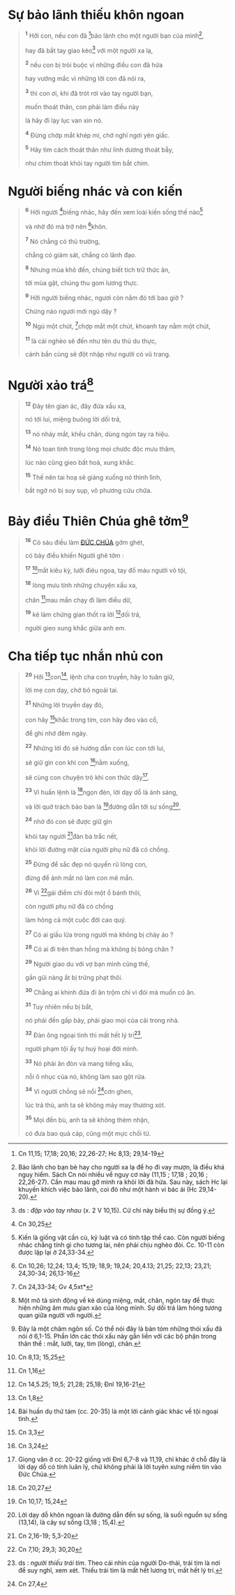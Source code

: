 # Sự bảo lãnh thiếu khôn ngoan

> <sup><b>1</b></sup> Hỡi con, nếu con đã [^1@-2e00d7c5-74b5-4144-b604-19dd81dcd3ec]bảo lãnh cho một người bạn của mình[^1-2e00d7c5-74b5-4144-b604-19dd81dcd3ec],
>
> hay đã bắt tay giao kèo[^2-2e00d7c5-74b5-4144-b604-19dd81dcd3ec] với một người xa lạ,
>
> <sup><b>2</b></sup> nếu con bị trói buộc vì những điều con đã hứa
>
> hay vướng mắc vì những lời con đã nói ra,
>
> <sup><b>3</b></sup> thì con ơi, khi đã trót rơi vào tay người bạn,
>
> muốn thoát thân, con phải làm điều này
>
> là hãy đi lạy lục van xin nó.
>
> <sup><b>4</b></sup> Đừng chớp mắt khép mi, chớ nghỉ ngơi yên giấc.
>
> <sup><b>5</b></sup> Hãy tìm cách thoát thân như linh dương thoát bẫy,
>
> như chim thoát khỏi tay người tìm bắt chim.

# Người biếng nhác và con kiến

> <sup><b>6</b></sup> Hỡi người [^2@-2e00d7c5-74b5-4144-b604-19dd81dcd3ec]biếng nhác, hãy đến xem loài kiến sống thế nào[^3-2e00d7c5-74b5-4144-b604-19dd81dcd3ec]
>
> và nhờ đó mà trở nên [^3@-2e00d7c5-74b5-4144-b604-19dd81dcd3ec]khôn.
>
> <sup><b>7</b></sup> Nó chẳng có thủ trưởng,
>
> chẳng có giám sát, chẳng có lãnh đạo.
>
> <sup><b>8</b></sup> Nhưng mùa khô đến, chúng biết tích trữ thức ăn,
>
> tới mùa gặt, chúng thu gom lương thực.
>
> <sup><b>9</b></sup> Hỡi người biếng nhác, ngươi còn nằm đó tới bao giờ ?
>
> Chừng nào ngươi mới ngủ dậy ?
>
> <sup><b>10</b></sup> Ngủ một chút, [^4@-2e00d7c5-74b5-4144-b604-19dd81dcd3ec]chợp mắt một chút, khoanh tay nằm một chút,
>
> <sup><b>11</b></sup> là cái nghèo sẽ đến như tên du thủ du thực,
>
> cảnh bần cùng sẽ đột nhập như người có vũ trang.

# Người xảo trá[^4-2e00d7c5-74b5-4144-b604-19dd81dcd3ec]

> <sup><b>12</b></sup> Đây tên gian ác, đây đứa xấu xa,
>
> nó tới lui, miệng buông lời dối trá,
>
> <sup><b>13</b></sup> nó nháy mắt, khều chân, dùng ngón tay ra hiệu.
>
> <sup><b>14</b></sup> Nó toan tính trong lòng mọi chước độc mưu thâm,
>
> lúc nào cũng gieo bất hoà, xung khắc.
>
> <sup><b>15</b></sup> Thế nên tai hoạ sẽ giáng xuống nó thình lình,
>
> bất ngờ nó bị suy sụp, vô phương cứu chữa.

# Bảy điều Thiên Chúa ghê tởm[^5-2e00d7c5-74b5-4144-b604-19dd81dcd3ec]

> <sup><b>16</b></sup> Có sáu điều làm [ĐỨC CHÚA]() gớm ghét,
>
> có bảy điều khiến Người ghê tởm :
>
> <sup><b>17</b></sup> [^5@-2e00d7c5-74b5-4144-b604-19dd81dcd3ec]mắt kiêu kỳ, lưỡi điêu ngoa, tay đổ máu người vô tội,
>
> <sup><b>18</b></sup> lòng mưu tính những chuyện xấu xa,
>
> chân [^6@-2e00d7c5-74b5-4144-b604-19dd81dcd3ec]mau mắn chạy đi làm điều dữ,
>
> <sup><b>19</b></sup> kẻ làm chứng gian thốt ra lời [^7@-2e00d7c5-74b5-4144-b604-19dd81dcd3ec]dối trá,
>
> người gieo xung khắc giữa anh em.

# Cha tiếp tục nhắn nhủ con

> <sup><b>20</b></sup> Hỡi [^8@-2e00d7c5-74b5-4144-b604-19dd81dcd3ec]con[^6-2e00d7c5-74b5-4144-b604-19dd81dcd3ec], lệnh cha con truyền, hãy lo tuân giữ,
>
> lời mẹ con dạy, chớ bỏ ngoài tai.
>
> <sup><b>21</b></sup> Những lời truyền dạy đó,
>
> con hãy [^9@-2e00d7c5-74b5-4144-b604-19dd81dcd3ec]khắc trong tim, con hãy đeo vào cổ,
>
> để ghi nhớ đêm ngày.
>
> <sup><b>22</b></sup> Những lời đó sẽ hướng dẫn con lúc con tới lui,
>
> sẽ giữ gìn con khi con [^10@-2e00d7c5-74b5-4144-b604-19dd81dcd3ec]nằm xuống,
>
> sẽ cùng con chuyện trò khi con thức dậy[^7-2e00d7c5-74b5-4144-b604-19dd81dcd3ec].
>
> <sup><b>23</b></sup> Vì huấn lệnh là [^11@-2e00d7c5-74b5-4144-b604-19dd81dcd3ec]ngọn đèn, lời dạy dỗ là ánh sáng,
>
> và lời quở trách bảo ban là [^12@-2e00d7c5-74b5-4144-b604-19dd81dcd3ec]đường dẫn tới sự sống[^8-2e00d7c5-74b5-4144-b604-19dd81dcd3ec],
>
> <sup><b>24</b></sup> nhờ đó con sẽ được giữ gìn
>
> khỏi tay người [^13@-2e00d7c5-74b5-4144-b604-19dd81dcd3ec]đàn bà trắc nết,
>
> khỏi lời đường mật của người phụ nữ đã có chồng.
>
> <sup><b>25</b></sup> Đừng để sắc đẹp nó quyến rũ lòng con,
>
> đừng để ánh mắt nó làm con mê mẩn.
>
> <sup><b>26</b></sup> Vì [^14@-2e00d7c5-74b5-4144-b604-19dd81dcd3ec]gái điếm chỉ đòi một ổ bánh thôi,
>
> còn người phụ nữ đã có chồng
>
> làm hỏng cả một cuộc đời cao quý.
>
> <sup><b>27</b></sup> Có ai giấu lửa trong người mà không bị cháy áo ?
>
> <sup><b>28</b></sup> Có ai đi trên than hồng mà không bị bỏng chân ?
>
> <sup><b>29</b></sup> Người giao du với vợ bạn mình cũng thế,
>
> gần gũi nàng ắt bị trừng phạt thôi.
>
> <sup><b>30</b></sup> Chẳng ai khinh đứa đi ăn trộm chỉ vì đói mà muốn có ăn.
>
> <sup><b>31</b></sup> Tuy nhiên nếu bị bắt,
>
> nó phải đền gấp bảy, phải giao mọi của cải trong nhà.
>
> <sup><b>32</b></sup> Đàn ông ngoại tình thì mất hết lý trí[^9-2e00d7c5-74b5-4144-b604-19dd81dcd3ec],
>
> người phạm tội ấy tự huỷ hoại đời mình.
>
> <sup><b>33</b></sup> Nó phải ăn đòn và mang tiếng xấu,
>
> nỗi ô nhục của nó, không làm sao gột rửa.
>
> <sup><b>34</b></sup> Vì người chồng sẽ nổi [^15@-2e00d7c5-74b5-4144-b604-19dd81dcd3ec]cơn ghen,
>
> lúc trả thù, anh ta sẽ không mảy may thương xót.
>
> <sup><b>35</b></sup> Mọi đền bù, anh ta sẽ không thèm nhận,
>
> có đưa bao quà cáp, cũng một mực chối từ.

[^1-2e00d7c5-74b5-4144-b604-19dd81dcd3ec]: Bảo lãnh cho bạn bè hay cho người xa lạ để họ đi vay mượn, là điều khá nguy hiểm. Sách Cn nói nhiều về nguy cơ này (11,15 ; 17,18 ; 20,16 ; 22,26-27). Cần mau mau gỡ mình ra khỏi lời đã hứa. Sau này, sách Hc lại khuyến khích việc bảo lãnh, coi đó như một hành vi bác ái (Hc 29,14-20).

[^2-2e00d7c5-74b5-4144-b604-19dd81dcd3ec]: ds : _đập vào tay nhau_ (x. 2 V 10,15). Cử chỉ này biểu thị sự đồng ý.

[^3-2e00d7c5-74b5-4144-b604-19dd81dcd3ec]: Kiến là giống vật cần cù, kỷ luật và có tính tập thể cao. Còn người biếng nhác chẳng tính gì cho tương lai, nên phải chịu nghèo đói. Cc. 10-11 còn được lặp lại ở 24,33-34.

[^4-2e00d7c5-74b5-4144-b604-19dd81dcd3ec]: Một mô tả sinh động về kẻ dùng miệng, mắt, chân, ngón tay để thực hiện những âm mưu gian xảo của lòng mình. Sự dối trá làm hỏng tương quan giữa người với người.

[^5-2e00d7c5-74b5-4144-b604-19dd81dcd3ec]: Đây là một châm ngôn số. Có thể nói đây là bản tóm những thói xấu đã nói ở 6,1-15. Phần lớn các thói xấu này gắn liền với các bộ phận trong thân thể : mắt, lưỡi, tay, tim (lòng), chân.

[^6-2e00d7c5-74b5-4144-b604-19dd81dcd3ec]: Bài huấn dụ thứ tám (cc. 20-35) là một lời cảnh giác khác về tội ngoại tình.

[^7-2e00d7c5-74b5-4144-b604-19dd81dcd3ec]: Giọng văn ở cc. 20-22 giống với Đnl 6,7-8 và 11,19, chỉ khác ở chỗ đây là lời dạy dỗ có tính luân lý, chứ không phải là lời tuyên xưng niềm tin vào Đức Chúa.

[^8-2e00d7c5-74b5-4144-b604-19dd81dcd3ec]: Lời dạy dỗ khôn ngoan là đường dẫn đến sự sống, là suối nguồn sự sống (13,14), là cây sự sống (3,18 ; 15,4).

[^9-2e00d7c5-74b5-4144-b604-19dd81dcd3ec]: ds : _người thiếu trái tim_. Theo cái nhìn của người Do-thái, trái tim là nơi để suy nghĩ, xem xét. Thiếu trái tim là mất hết lương tri, mất hết lý trí.

[^1@-2e00d7c5-74b5-4144-b604-19dd81dcd3ec]: Cn 11,15; 17,18; 20,16; 22,26-27; Hc 8,13; 29,14-19

[^2@-2e00d7c5-74b5-4144-b604-19dd81dcd3ec]: Cn 30,25

[^3@-2e00d7c5-74b5-4144-b604-19dd81dcd3ec]: Cn 10,26; 12,24; 13,4; 15,19; 18,9; 19,24; 20,4.13; 21,25; 22,13; 23,21; 24,30-34; 26,13-16

[^4@-2e00d7c5-74b5-4144-b604-19dd81dcd3ec]: Cn 24,33-34; Gv 4,5xt\*

[^5@-2e00d7c5-74b5-4144-b604-19dd81dcd3ec]: Cn 8,13; 15,25

[^6@-2e00d7c5-74b5-4144-b604-19dd81dcd3ec]: Cn 1,16

[^7@-2e00d7c5-74b5-4144-b604-19dd81dcd3ec]: Cn 14,5.25; 19,5; 21,28; 25,18; Đnl 19,16-21

[^8@-2e00d7c5-74b5-4144-b604-19dd81dcd3ec]: Cn 1,8

[^9@-2e00d7c5-74b5-4144-b604-19dd81dcd3ec]: Cn 3,3

[^10@-2e00d7c5-74b5-4144-b604-19dd81dcd3ec]: Cn 3,24

[^11@-2e00d7c5-74b5-4144-b604-19dd81dcd3ec]: Cn 20,27

[^12@-2e00d7c5-74b5-4144-b604-19dd81dcd3ec]: Cn 10,17; 15,24

[^13@-2e00d7c5-74b5-4144-b604-19dd81dcd3ec]: Cn 2,16-19; 5,3-20

[^14@-2e00d7c5-74b5-4144-b604-19dd81dcd3ec]: Cn 7,10; 29,3; 30,20

[^15@-2e00d7c5-74b5-4144-b604-19dd81dcd3ec]: Cn 27,4
